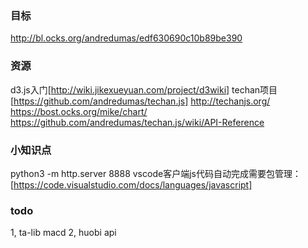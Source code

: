### 目标

http://bl.ocks.org/andredumas/edf630690c10b89be390

### 资源
d3.js入门[http://wiki.jikexueyuan.com/project/d3wiki] 
techan项目[https://github.com/andredumas/techan.js]
http://techanjs.org/
https://bost.ocks.org/mike/chart/
https://github.com/andredumas/techan.js/wiki/API-Reference


### 小知识点
python3 -m http.server 8888
vscode客户端js代码自动完成需要包管理：[https://code.visualstudio.com/docs/languages/javascript]

### todo
1, ta-lib macd
2, huobi api
